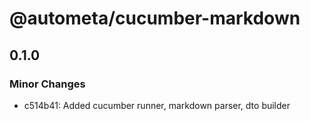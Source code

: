 # @autometa/cucumber-markdown

## 0.1.0

### Minor Changes

- c514b41: Added cucumber runner, markdown parser, dto builder

